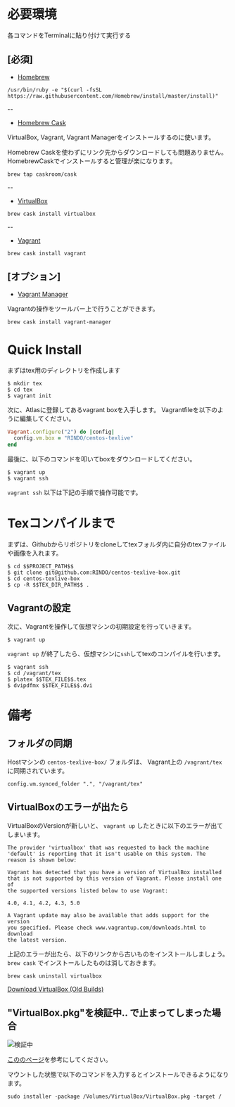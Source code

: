 # 必要環境

各コマンドをTerminalに貼り付けて実行する

## [必須]

* [Homebrew](http://brew.sh/index_ja.html)

```
/usr/bin/ruby -e "$(curl -fsSL https://raw.githubusercontent.com/Homebrew/install/master/install)"
```
--

* [Homebrew Cask](https://caskroom.github.io/)

VirtualBox, Vagrant, Vagrant Managerをインストールするのに使います。

Homebrew Caskを使わずにリンク先からダウンロードしても問題ありません。
HomebrewCaskでインストールすると管理が楽になります。

```
brew tap caskroom/cask
```

--

* [VirtualBox](https://www.virtualbox.org/)

```
brew cask install virtualbox
```

--

* [Vagrant](https://www.vagrantup.com/)

```
brew cask install vagrant
```

## [オプション]

* [Vagrant Manager](http://vagrantmanager.com/)

Vagrantの操作をツールバー上で行うことができます。

```
brew cask install vagrant-manager
```

# Quick Install

まずはtex用のディレクトリを作成します 

```
$ mkdir tex
$ cd tex
$ vagrant init 
```

次に、Atlasに登録してあるvagrant boxを入手します。
Vagrantfileを以下のように編集してください。

```ruby
Vagrant.configure("2") do |config|
  config.vm.box = "RINDO/centos-texlive"
end
```

最後に、以下のコマンドを叩いてboxをダウンロードしてください。

```
$ vagrant up
$ vagrant ssh
```

`vagrant ssh` 以下は下記の手順で操作可能です。

# Texコンパイルまで

まずは、Githubからリポジトリをcloneしてtexフォルダ内に自分のtexファイルや画像を入れます。

```
$ cd $$PROJECT_PATH$$
$ git clone git@github.com:RINDO/centos-texlive-box.git
$ cd centos-texlive-box
$ cp -R $$TEX_DIR_PATH$$ .
```

## Vagrantの設定

次に、Vagrantを操作して仮想マシンの初期設定を行っていきます。

```
$ vagrant up
```

`vagrant up` が終了したら、仮想マシンに`ssh`してtexのコンパイルを行います。

```
$ vagrant ssh
$ cd /vagrant/tex
$ platex $$TEX_FILE$$.tex
$ dvipdfmx $$TEX_FILE$$.dvi
```

# 備考

## フォルダの同期

Hostマシンの `centos-texlive-box/` フォルダは、 Vagrant上の `/vagrant/tex` に同期されています。

```
config.vm.synced_folder ".", "/vagrant/tex"
```

## VirtualBoxのエラーが出たら

VirtualBoxのVersionが新しいと、 `vagrant up` したときに以下のエラーが出てしまいます。 

```
The provider 'virtualbox' that was requested to back the machine
'default' is reporting that it isn't usable on this system. The
reason is shown below:

Vagrant has detected that you have a version of VirtualBox installed
that is not supported by this version of Vagrant. Please install one of
the supported versions listed below to use Vagrant:

4.0, 4.1, 4.2, 4.3, 5.0

A Vagrant update may also be available that adds support for the version
you specified. Please check www.vagrantup.com/downloads.html to download
the latest version.
```

上記のエラーが出たら、以下のリンクから古いものをインストールしましょう。  `brew cask` でインストールしたものは消しておきます。

```
brew cask uninstall virtualbox
```

[Download VirtualBox (Old Builds)](https://www.virtualbox.org/wiki/Download_Old_Builds)


## "VirtualBox.pkg"を検証中.. で止まってしまった場合

![検証中](https://cloud.githubusercontent.com/assets/2969018/16825368/2738dc88-49af-11e6-84ef-0b2527285c43.png)

[こののページ](https://forums.virtualbox.org/viewtopic.php?f=8&t=77122)を参考にしてください。

マウントした状態で以下のコマンドを入力するとインストールできるようになります。 

```
sudo installer -package /Volumes/VirtualBox/VirtualBox.pkg -target /
```